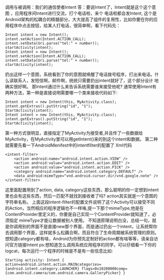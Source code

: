 调用与被调用：我们的通信使者Intent 
答：要说Intent了，Intent就是这个这个意图 ，应用程序间Intent进行交流，打个电话啦，来个 电话啦都会发Intent, 这个是Android架构的松耦合的精髓部分，大大提高了组件的复用性，比如你要在你的应用程序中点击按钮，给某人打电话，很简单啊，看下代码先： 
```  
Intent intent = new Intent(); 
intent.setAction(Intent.ACTION_CALL); 
intent.setData(Uri.parse("tel:" + number)); 
startActivity(intent); 
Intent intent = new Intent(); 
intent.setAction(Intent.ACTION_CALL); 
intent.setData(Uri.parse("tel:" + number)); 
startActivity(intent); 
```
扔出这样一个意图，系统看到了你的意图就唤醒了电话拨号程序，打出来电话。什么读联系人，发短信啊，邮件啊，统统只需要扔出intent就好了，这个部分设计 地确实很好啊。 
那Intent通过什么来告诉系统需要谁来接受他呢? 
通常使用Intent有两种方法，第一种是直接说明需要哪一个类来接收代码如下: 
```  
Intent intent = new Intent(this, MyActivity.class); 
intent.getExtras().putString("id", "1"); 
StartActivity(intent); 
Intent intent = new Intent(this, MyActivity.class); 
intent.getExtras().putString("id", "1"); 
StartActivity(intent); 
```
第一种方式很明显，直接指定了MyActivity为接受者,并且传了一些数据给MyActivity，在MyActivity里可以用getIntent()来的到这个intent和数据。 
第二种就需要先看一下AndroidMenifest中的intentfilter的配置了 
Xml代码 
```  
<intent-filter> 
	<action android:name="android.intent.action.VIEW" />
	<action android:value="android.intent.action.EDIT" />
	<action android:value="android.intent.action.PICK" />
	<category android:name="android.intent.category.DEFAULT" />
	<data android:mimeType="vnd.android.cursor.dir/vnd.google.note" />
</intent-filter> 
```
这里面配置用到了action, data, category这些东西，那么聪明的你一定想到intent里也会有这些东西，然后一匹配不就找到接收者了吗? 
action其实就是一个意图的字符串名称。 
上面这段intent-filter的配置文件说明了这个Activity可以接受不同的Action，当然相应的程序逻辑也不一样咯,提一下那个mimeType,他是在ContentProvider里定义的，你要是自己实现一个ContentProvider就知道了，必须指定 mimeType才能让数据被别人使用。 
不知道原理说明白没，总结一句，就是你调用别的界面不是直接new那个界面，而是通过扔出一个intent，让系统帮你去调用那个界面，这样就多么松藕合啊，而且符合了生命周期被系统管理的原则。 
想知道category都有啥，Android为你预先定制好的action都有啥等等，请亲自访问官方链接Intent 
ps:想知道怎么调用系统应用程序的同学，可以仔细看一下你的logcat，每次运行一个程序的时候是不是有一些信息比如: 
```  
Starting activity: Intent { action=android.intent.action.MAINcategories={android.intent.category.LAUNCHER} flags=0x10200000comp={com.android.camera/com.android.camera.GalleryPicker} } 
```

